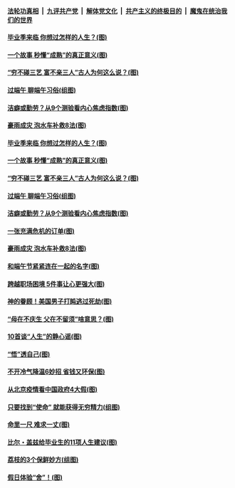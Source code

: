####  [法轮功真相](../../../../basic/blob/master/README.md?t=06251931) &nbsp;|&nbsp; [九评共产党](../../../../9ping.md/blob/master/README.md?t=06251931) &nbsp;|&nbsp; [解体党文化](../../../../jtdwh.md/blob/master/README.md?t=06251931)  &nbsp;|&nbsp; [共产主义的终极目的](../../../../gczydzjmd.md/blob/master/README.md?t=06251931) &nbsp;|&nbsp; [魔鬼在统治我们的世界](../../../../mgztzwmdsj.md/blob/master/README.md?t=06251931) 

#### [毕业季来临 你想过怎样的人生？(图)](../pages/p8/937661.md?t=06251931) 

#### [一个故事 秒懂“成熟”的真正意义(图)](../pages/p8/936405.md?t=06251931) 

#### [“穷不碰三艺 富不亲三人”古人为何这么说？(图)](../pages/p8/937602.md?t=06251931) 

#### [过端午 聊端午习俗(组图)](../pages/p8/937246.md?t=06251931) 

#### [洁癖或勤劳？从9个测验看内心焦虑指数(图)](../pages/p8/937558.md?t=06251931) 

#### [豪雨成灾 泡水车补救8法(图)](../pages/p8/937526.md?t=06251931) 

#### [毕业季来临 你想过怎样的人生？(图)](../pages/p8/937661.md?t=06251931) 

#### [一个故事 秒懂“成熟”的真正意义(图)](../pages/p8/936405.md?t=06251931) 

#### [“穷不碰三艺 富不亲三人”古人为何这么说？(图)](../pages/p8/937602.md?t=06251931) 

#### [过端午 聊端午习俗(组图)](../pages/p8/937246.md?t=06251931) 

#### [洁癖或勤劳？从9个测验看内心焦虑指数(图)](../pages/p8/937558.md?t=06251931) 

#### [一张充满危机的订单(图)](../pages/p8/936981.md?t=06251931) 

#### [豪雨成灾 泡水车补救8法(图)](../pages/p8/937526.md?t=06251931) 

#### [和端午节紧紧连在一起的名字(图)](../pages/p8/937448.md?t=06251931) 

#### [跨越职场困境 5件事让心更强大(图)](../pages/p8/937375.md?t=06251931) 

#### [神的眷顾！美国男子打盹逃过死劫(图)](../pages/p8/936985.md?t=06251931) 

#### [“母在不庆生 父在不留须”啥意思？(图)](../pages/p8/937234.md?t=06251931) 

#### [10首谈“人生”的静心谣(图)](../pages/p8/936965.md?t=06251931) 

#### [“悟”透自己(图)](../pages/p8/936972.md?t=06251931) 

#### [不开冷气降温6妙招 省钱又环保(图)](../pages/p8/937329.md?t=06251931) 

#### [从北京疫情看中国政府4大假(图)](../pages/p8/937196.md?t=06251931) 

#### [只要找到“使命” 就能获得无穷精力(组图)](../pages/p8/937159.md?t=06251931) 

#### [命里一尺 难求一丈(图)](../pages/p8/936782.md?t=06251931) 

#### [比尔・盖兹给毕业生的11项人生建议(图)](../pages/p8/936231.md?t=06251931) 

#### [荔枝的3个保鲜妙方(组图)](../pages/p8/936950.md?t=06251931) 

#### [假日体验“舍”！(图)](../pages/p8/937183.md?t=06251931) 

